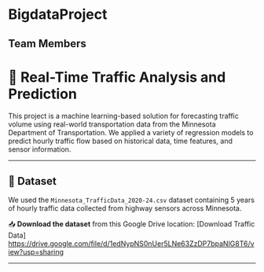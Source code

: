 # BigdataProject

## Team Members

# 🚦 Real-Time Traffic Analysis and Prediction

This project is a machine learning-based solution for forecasting traffic volume using real-world transportation data from the Minnesota Department of Transportation. We applied a variety of regression models to predict hourly traffic flow based on historical data, time features, and sensor information.

---

## 📁 Dataset

We used the `Minnesota_TrafficData_2020-24.csv` dataset containing 5 years of hourly traffic data collected from highway sensors across Minnesota.

📥 **Download the dataset** from this Google Drive location: [Download Traffic Data] https://drive.google.com/file/d/1edNypNS0nUer5LNe63ZzDP7bpaNlG8T6/view?usp=sharing

---
